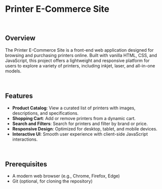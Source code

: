 <h1>Printer E-Commerce Site</h1>
<br>
    <div class="section">
        <h2>Overview</h2>
        <p>The Printer E-Commerce Site is a front-end web application designed for browsing and purchasing printers online. Built with vanilla HTML, CSS, and JavaScript, this project offers a lightweight and responsive platform for users to explore a variety of printers, including inkjet, laser, and all-in-one models.</p>
    </div>
<br>
    <div class="section">
        <h2>Features</h2>
        <ul>
            <li><strong>Product Catalog</strong>: View a curated list of printers with images, descriptions, and specifications.</li>
            <li><strong>Shopping Cart</strong>: Add or remove printers from a dynamic cart.</li>
            <li><strong>Search and Filters</strong>: Search for printers and filter by brand or price.</li>
            <li><strong>Responsive Design</strong>: Optimized for desktop, tablet, and mobile devices.</li>
            <li><strong>Interactive UI</strong>: Smooth user experience with client-side JavaScript interactions.</li>
        </ul>
    </div>
<br>
    <div class="section">
        <h2>Prerequisites</h2>
        <ul>
            <li>A modern web browser (e.g., Chrome, Firefox, Edge)</li>
            <li>Git (optional, for cloning the repository)</li>
        </ul>
    </div>
